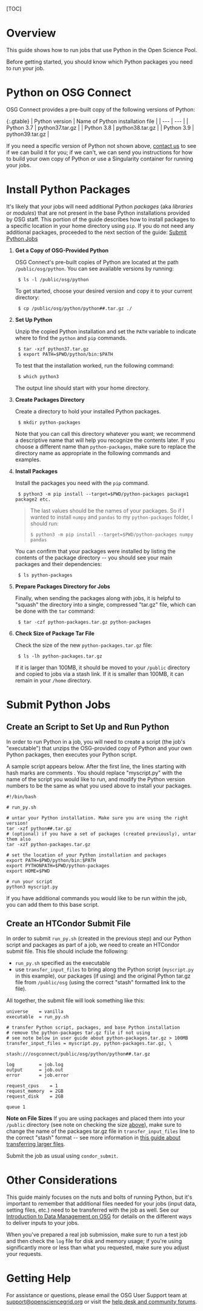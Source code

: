 [title]: - "Run Python Scripts on the OS Pool"

[TOC]

# Overview

This guide shows how to run jobs that use Python in the Open Science Pool.

Before getting started, you should know which Python packages you need to run your job.  

# Python on OSG Connect

OSG Connect provides a pre-built copy of the following versions of Python: 

{:.gtable}
  | Python version  | Name of Python installation file |
  | --- | --- |
  | Python 3.7 | python37.tar.gz |
  | Python 3.8 | python38.tar.gz |
  | Python 3.9 | python39.tar.gz |

If you need a specific version of Python not shown 
above, [contact us][get-help] to 
see if we can build it for you; if 
we can't, we can send you instructions for how to build your own copy of Python 
or use a Singularity container for running your jobs. 

# Install Python Packages

It's likely that your jobs will need additional Python *packages* 
(aka *libraries* or *modules*) that are not
present in the base Python installations provided by OSG staff. This portion of the
guide describes how to install packages to a specific location in your home directory
using `pip`. If you do not need any additional packages, proceeded to the 
next section of the guide: [Submit Python Jobs](#submit-python-jobs)

1. **Get a Copy of OSG-Provided Python**

	OSG Connect's pre-built copies of Python are located at the path `/public/osg/python`. 
	You can see available versions by running:
	
		$ ls -l /public/osg/python
	
	To get started, choose your desired version and copy it to your current directory:
	
		$ cp /public/osg/python/python##.tar.gz ./

1. **Set Up Python**

	Unzip the copied Python installation and set the `PATH` variable to indicate 
	where to find the `python` and `pip` commands. 
	
		$ tar -xzf python37.tar.gz
		$ export PATH=$PWD/python/bin:$PATH

	To test that the installation worked, run the following command: 
	
		$ which python3
	
	The output line should start with your home directory. 

1. **Create Packages Directory**
	
	Create a directory to hold your installed Python packages. 
	
		$ mkdir python-packages
		
	Note that you can call this directory whatever you want; we recommend a 
	descriptive name that will help you recognize the contents later. If you 
	choose a different name than `python-packages`, make sure to replace the 
	directory name as appropriate in the following commands and examples. 

1. **Install Packages**

	Install the packages you need with the `pip` command. 
	
		$ python3 -m pip install --target=$PWD/python-packages package1 package2 etc.

	> The last values should be the names of your packages. So if I wanted to install 
	> `numpy` and `pandas` to my `python-packages` folder, I should run:  
	> 
	>     $ python3 -m pip install --target=$PWD/python-packages numpy pandas
	
	You can confirm that your packages were installed by listing the contents of 
	the package directory -- you should see your main packages and their dependencies: 
	
		$ ls python-packages

1. **Prepare Packages Directory for Jobs**

	Finally, when sending the packages along with jobs, it is helpful to "squash" 
	the directory into a single, compressed "tar.gz" file, which can be done with 
	the `tar` command: 
	
		$ tar -czf python-packages.tar.gz python-packages

1. **Check Size of Package Tar File**

	Check the size of the new `python-packages.tar.gz` file:
	
		$ ls -lh python-packages.tar.gz
	
	If it is larger than 100MB, it should be moved to your `/public` directory 
	and copied to jobs via a stash link. If it is smaller than 100MB, it can 
	remain in your `/home` directory. 

# Submit Python Jobs

## Create an Script to Set Up and Run Python

In order to run Python in a job, you will need to create a script (the job's "executable") 
that unzips the OSG-provided copy of Python and your own Python packages, then 
executes your Python script. 

A sample script appears below. After the first line, the lines starting
with hash marks are comments . You should replace \"myscript.py\" with
the name of the script you would like to run, and modify the Python
version numbers to be the same as what you used above to install your
packages.

	#!/bin/bash

	# run_py.sh

	# untar your Python installation. Make sure you are using the right version!
	tar -xzf python##.tar.gz
	# (optional) if you have a set of packages (created previously), untar them also
	tar -xzf python-packages.tar.gz

	# set the location of your Python installation and packages
	export PATH=$PWD/python/bin:$PATH
	export PYTHONPATH=$PWD/python-packages
	export HOME=$PWD

	# run your script
	python3 myscript.py

If you have additional commands you would like to be run within the job,
you can add them to this base script. 

## Create an HTCondor Submit File

In order to submit `run_py.sh` (created in the previous step) and our Python script 
and packages as part of a job, we 
need to create an HTCondor submit file. This file should include the following:

* `run_py.sh` specified as the executable
* use `transfer_input_files` to bring along the Python script 
(`myscript.py` in this example), our packages (if 
using) and the original Python tar.gz file from `/public/osg` (using the 
correct "stash" formatted link to the file).

All together, the submit file will look something like this: 

	universe 	= vanilla     
	executable 	= run_py.sh

	# transfer Python script, packages, and base Python installation
	# remove the python-packages tar.gz file if not using
	# see note below in user guide about python-packages.tar.gz > 100MB
	transfer_input_files = myscript.py, python-packages.tar.gz, \
						   stash:///osgconnect/public/osg/python/python##.tar.gz

	log         = job.log
	output      = job.out
	error       = job.error

	request_cpus 	= 1 
	request_memory 	= 2GB
	request_disk 	= 2GB

	queue 1

**Note on File Sizes** If you are using 
packages and placed them into your `/public` directory (see note on checking the 
size [above]()), make sure to change the name of the packages tar.gz file in
`transfer_input_files` line to the correct "stash" format -- see more information 
in [this guide about transferring larger files](5000639798). 

Submit the job as usual using `condor_submit`. 

# Other Considerations

This guide mainly focuses on the nuts and bolts of running Python, but it's important 
to remember that additional files needed for your jobs (input data, setting files, etc.) 
need to be transferred with the job as well. See our [Introduction to Data Management 
on OSG][data-intro] for details on the different ways to deliver inputs to your jobs. 

When you've prepared a real job submission, make sure to run a test job and then check 
the `log` file for disk and memory usage; if you're using significantly more or less 
than what you requested, make sure you adjust your requests. 

# Getting Help

For assistance or questions, please email the OSG User Support
team  at [support@opensciencegrid.org](mailto:support@opensciencegrid.org) or visit the [help desk and community forums](http://support.opensciencegrid.org).

[module-guide]: 12000048518
[data-intro]: 12000002985
[get-help]: 12000084585
